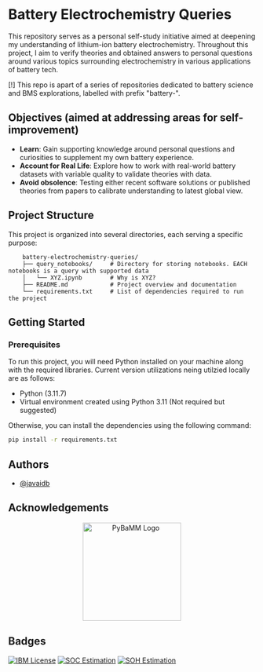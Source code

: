 
# Battery Electrochemistry Queries

This repository serves as a personal self-study initiative aimed at deepening my understanding of lithium-ion battery electrochemistry. Throughout this project, I aim to verify theories and obtained answers to personal questions around various topics surrounding electrochemistry in various applications of battery tech. <br>

[!] This repo is apart of a series of repositories dedicated to battery science and BMS explorations, labelled with prefix "battery-".

## Objectives (aimed at addressing areas for self-improvement)

- **Learn**: Gain supporting knowledge around personal questions and curiosities to supplement my own battery experience.
- **Account for Real Life**: Explore how to work with real-world battery datasets with variable quality to validate theories with data.
- **Avoid obsolence**: Testing either recent software solutions or published theories from papers to calibrate understanding to latest global view.

## Project Structure

This project is organized into several directories, each serving a specific purpose:
```
    battery-electrochemistry-queries/
    ├── query_notebooks/     # Directory for storing notebooks. EACH notebooks is a query with supported data
    │   └── XYZ.ipynb        # Why is XYZ?
    ├── README.md            # Project overview and documentation
    └── requirements.txt     # List of dependencies required to run the project
```
## Getting Started

### Prerequisites

To run this project, you will need Python installed on your machine along with the required libraries. Current version utilizations neing utilzied locally are as follows:
- Python (3.11.7)
- Virtual environment created using Python 3.11 (Not required but suggested)

Otherwise, you can install the dependencies using the following command:

```bash
pip install -r requirements.txt
```

## Authors

- [@javaidb](https://www.github.com/javaidb)


## Acknowledgements

<p align="center">
  <img src="https://github.com/user-attachments/assets/832b4082-f77e-449e-8dfc-c60f540236a7" alt="PyBaMM Logo"  width="200" />
</p>

## Badges

[![IBM License](https://img.shields.io/badge/Certificate_ML-IBM-blue.svg)](https://www.credly.com/badges/6d82b78c-cade-4a4c-94cb-b7f89e142350/public_url)
[![SOC Estimation](https://img.shields.io/badge/Certificate_SOC-CU-c0ae88.svg)](https://coursera.org/share/b6b06ac95cd73bc569d8a6530130b154)
[![SOH Estimation](https://img.shields.io/badge/Certificate_SOH-CU-c0ae88.svg)](https://coursera.org/share/784a52ce9a135d3068b94ad406ab038a)
